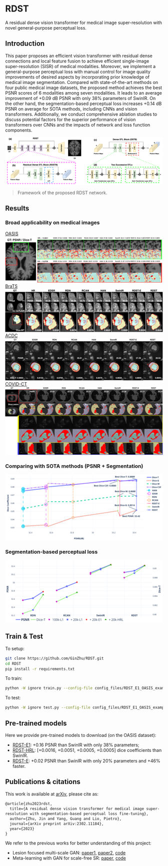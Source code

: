 # RDST
A residual dense vision transformer for medical image super-resolution with novel general-purpose perceptual loss.
## Introduction
This paper proposes an efficient vision transformer with residual dense connections and local feature fusion to achieve efficient single-image super-resolution (SISR) of medical modalities. Moreover, we implement a general-purpose perceptual loss with manual control for image quality improvements of desired aspects by incorporating prior knowledge of medical image segmentation. Compared with state-of-the-art methods on four public medical image datasets, the proposed method achieves the best PSNR scores of 6 modalities among seven modalities. It leads to an average improvement of +0.09 dB PSNR with only 38\% parameters of SwinIR. On the other hand, the segmentation-based perceptual loss increases +0.14 dB PSNR on average for SOTA methods, including CNNs and vision transformers. Additionally, we conduct comprehensive ablation studies to discuss potential factors for the superior performance of vision transformers over CNNs and the impacts of network and loss function components.

![](./figures/RDST-MIA-RDST.png)
> Framework of the proposed RDST network.

## Results
### Broad applicability on medical images
[OASIS](https://www.oasis-brains.org/)
![](./figures/RDST-MIA-OASIS.png)
[BraTS](https://www.med.upenn.edu/cbica/brats2020/data.html)
![](./figures/RDST-BraTS-SOTA-mia.png)
[ACDC](https://www.creatis.insa-lyon.fr/Challenge/acdc/databases.html)
![](./figures/RDST-ACDC-SOTA.png)
[COVID-CT](https://zenodo.org/record/3757476)
![](./figures/RDST-COVID-SOTA.png)
### Comparing with SOTA methods (PSNR + Segmentation)
![On OASIS](./figures/RDST_SOTA.png)
### Segmentation-based perceptual loss
![](./figures/SOTA_SEG.png)


## Train & Test
To setup:
```bash
git clone https://github.com/GinZhu/RDST.git
cd RDST
pip install -r requirements.txt
```
To train:
```bash
python -W ignore train.py --config-file config_files/RDST_E1_OASIS_example_SRx4.ini
```
To test:
```bash
python -W ignore test.py --config-file config_files/RDST_E1_OASIS_example_SRx4_testing.ini
```

## Pre-trained models
Here we provide pre-trained models to download (on the OASIS dataset):
- [RDST-E1](https://www.dropbox.com/s/otokixgf081edhp/OASIS_RDST_E1.pt?dl=0): +0.16 PSNR than SwinIR with only 38% parameters;
- [RDST-HRL](https://www.dropbox.com/s/rl0he5utxzrk1gh/OASIS_RDST_HRL.pt?dl=0): [+0.0016, +0.0051, +0.0005, +0.0005] dice coefficients than SwinIR.
- [RDST-E](https://www.dropbox.com/s/u7mg96bhp3ri8em/OASIS_RDST_E.pt?dl=0): +0.02 PSNR than SwinIR with only 20% parameters and +46% faster.


## Publications & citations
This work is available at [arXiv](https://arxiv.org/abs/2302.11184), please cite as:
```
@article{zhu2023rdst,
  title={A residual dense vision transformer for medical image super-resolution with segmentation-based perceptual loss fine-tuning},
  author={Zhu, Jin and Yang, Guang and Lio, Pietro},
  journal={arXiv preprint arXiv:2302.11184},
  year={2023}
}
```
We refer to the previous works for better understanding of this project:
- Lesion focused multi-scale GAN: [paper1](https://arxiv.org/abs/1810.06693), [paper2](https://arxiv.org/abs/1901.03419), [code](https://github.com/GinZhu/msgan)
- Meta-learning with GAN for scale-free SR: [paper](https://arxiv.org/abs/2105.10738), [code](https://github.com/GinZhu/MIASSR)